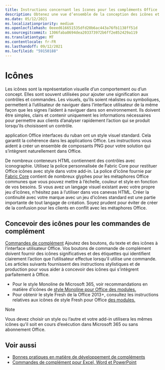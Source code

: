 ```yaml
---
title: Instructions concernant les îcones pour les compléments Office
description: Obtenez une vue d’ensemble de la conception des icônes et des styles de conception Fresh et Monoline pour les commandes de add-in.
ms.date: 05/12/2021
ms.localizationpriority: medium
ms.openlocfilehash: 0eeed616651535dfd20b6ac443a76fb1138ff51d
ms.sourcegitcommit: 1306faba8694dea203373972b6ff2e852429a119
ms.translationtype: MT
ms.contentlocale: fr-FR
ms.lasthandoff: 09/12/2021
ms.locfileid: "59150188"
---
```

# <a name="icons"></a>Icônes

Les icônes sont la représentation visuelle d’un comportement ou d’un concept. Elles sont souvent utilisées pour ajouter une signification aux contrôles et commandes. Les visuels, qu’ils soient réalistes ou symboliques, permettent à l’utilisateur de naviguer dans l’interface utilisateur de la même façon que les signes l’aident à naviguer dans son environnement. Ils doivent être simples, clairs et contenir uniquement les informations nécessaires pour permettre aux clients d’analyser rapidement l’action qui se produit lorsqu’ils choisissent un contrôle.

application Office interfaces du ruban ont un style visuel standard. Cela garantit la cohérence dans les applications Office. Les instructions vous aident à créer un ensemble de composants PNG pour votre solution qui s’intègrent naturellement dans Office.

De nombreux conteneurs HTML contiennent des contrôles avec iconographie. Utilisez la police personnalisée de Fabric Core pour restituer Office icônes avec style dans votre add-in. La police d’icône fournie par [Fabric Core](fabric-core.md) contient de nombreux glyphes pour les métaphores Office communes que vous pouvez mettre à l’échelle, couleur et style en fonction de vos besoins. Si vous avez un langage visuel existant avec votre propre jeu d’icônes, n’hésitez pas à l’utiliser dans vos canevas HTML. Créer la continuité avec votre marque avec un jeu d’icônes standard est une partie importante de tout langage de création. Soyez prudent pour éviter de créer de la confusion pour les clients en conflit avec les métaphores Office.

## <a name="design-icons-for-add-in-commands"></a>Concevoir des icônes pour les commandes de complément

[Commandes de complément](add-in-commands.md) Ajoutez des boutons, du texte et des icônes à l’interface utilisateur Office. Vos boutons de commande de complément doivent fournir des icônes significatives et des étiquettes qui identifient clairement l’action que l’utilisateur effectue lorsqu’il utilise une commande. Les articles suivants fournissent des instructions stylistiques et de production pour vous aider à concevoir des icônes qui s’intègrent parfaitement à Office.

- Pour le style Monoline de Microsoft 365, voir recommandations en matière d’icônes de [style Monoline pour Office des modules.](add-in-icons-monoline.md)
- Pour obtenir le style Fresh de la Office 2013+, consultez les instructions relatives aux icônes de style Fresh pour Office [des modules.](add-in-icons-fresh.md)

> [!NOTE]
> Vous devez choisir un style ou l’autre et votre add-in utilisera les mêmes icônes qu’il soit en cours d’exécution dans Microsoft 365 ou sans abonnement Office.

## <a name="see-also"></a>Voir aussi

- [Bonnes pratiques en matière de développement de compléments](../concepts/add-in-development-best-practices.md)
- [Commandes de complément pour Excel, Word et PowerPoint](../design/add-in-commands.md)
